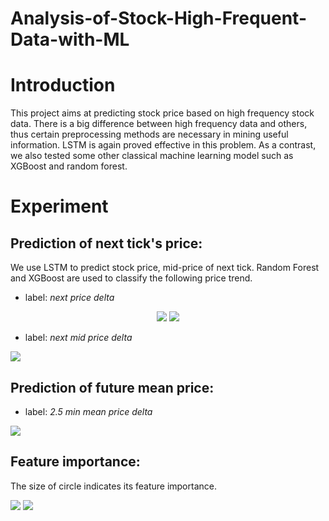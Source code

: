 # Analysis-of-Stock-High-Frequent-Data-with-ML

Introduction
====
This project aims at predicting stock price based on high frequency stock data. There is a big difference between
high frequency data and others, thus certain preprocessing methods are necessary in mining useful information.
LSTM is again proved effective in this problem. As a contrast, we also tested some other classical machine learning model such as
XGBoost and random forest.

Experiment
====
Prediction of next tick's price:
-------
We use LSTM to predict stock price, mid-price of next tick. Random Forest and XGBoost are used to classify the following price trend.
- label: *next price delta*
<p class="half" align="center">
  <img src="https://github.com/Gofinge/Analysis-of-Stock-High-Frequent-Data-with-ML/blob/master/plot/rg_lstm_npd.png"/>
  <img src="https://github.com/Gofinge/Analysis-of-Stock-High-Frequent-Data-with-ML/blob/master/plot/cl_rf.png"/>
</p>

- label: *next mid price delta*
<p class="half" aligh="center">
  <img src="https://github.com/Gofinge/Analysis-of-Stock-High-Frequent-Data-with-ML/blob/master/plot/rg_lstm_mpd.png"/>  
</p>

Prediction of future mean price:
-------
- label: *2.5 min mean price delta*
<p class="half" aligh="center">
  <img src="https://github.com/Gofinge/Analysis-of-Stock-High-Frequent-Data-with-ML/blob/master/plot/rg_lstm_mean.png"/>  
</p>

Feature importance:
-------
The size of circle indicates its feature importance.
<p class="half" aligh="center">
  <img src="https://github.com/Gofinge/Analysis-of-Stock-High-Frequent-Data-with-ML/blob/master/plot/fi_rf_npd.png"/>  
  <img src="https://github.com/Gofinge/Analysis-of-Stock-High-Frequent-Data-with-ML/blob/master/plot/fi_xgboost_npd.png"/>  
</p>

